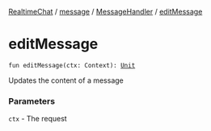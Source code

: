 [RealtimeChat](../../index.md) / [message](../index.md) / [MessageHandler](index.md) / [editMessage](./edit-message.md)

# editMessage

`fun editMessage(ctx: Context): `[`Unit`](https://kotlinlang.org/api/latest/jvm/stdlib/kotlin/-unit/index.html)

Updates the content of a message

### Parameters

`ctx` - The request
